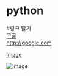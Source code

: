 # python

#링크 달기  
[구글](http://google.com)  
http://google.com  

[image](https://user-images.githubusercontent.com/54658578/64004100-9a667300-cb48-11e9-90e1-6e3cf60d6204.png)




![image](https://user-images.githubusercontent.com/54658578/64053437-52cdfe80-cbbd-11e9-96bf-77c160587968.png)

